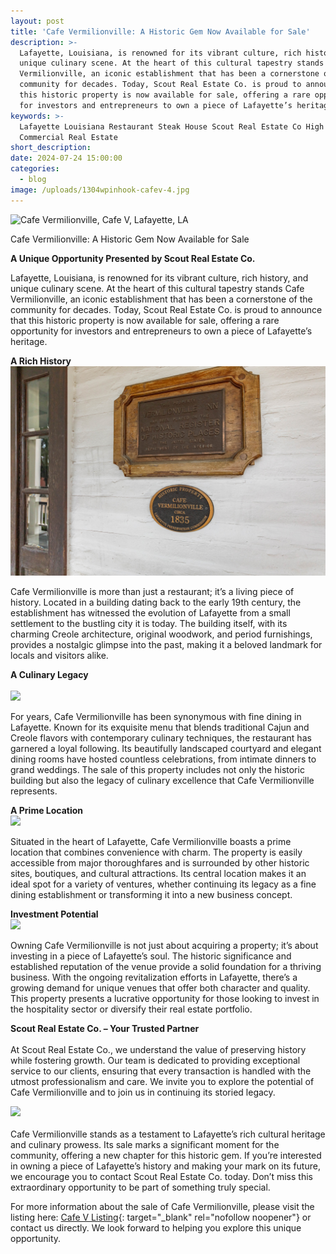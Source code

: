 ```yaml
---
layout: post
title: 'Cafe Vermilionville: A Historic Gem Now Available for Sale'
description: >-
  Lafayette, Louisiana, is renowned for its vibrant culture, rich history, and
  unique culinary scene. At the heart of this cultural tapestry stands Cafe
  Vermilionville, an iconic establishment that has been a cornerstone of the
  community for decades. Today, Scout Real Estate Co. is proud to announce that
  this historic property is now available for sale, offering a rare opportunity
  for investors and entrepreneurs to own a piece of Lafayette’s heritage.
keywords: >-
  Lafayette Louisiana Restaurant Steak House Scout Real Estate Co High End
  Commercial Real Estate
short_description:
date: 2024-07-24 15:00:00
categories:
  - blog
image: /uploads/1304wpinhook-cafev-4.jpg
---
```

![Cafe Vermilionville, Cafe V, Lafayette, LA](/uploads/1304wpinhook-cafev-4.jpg "Cafe Vermilionville, Lafayette, LA")

Cafe Vermilionville: A Historic Gem Now Available for Sale

**A Unique Opportunity Presented by Scout Real Estate Co.**

Lafayette, Louisiana, is renowned for its vibrant culture, rich history, and unique culinary scene. At the heart of this cultural tapestry stands Cafe Vermilionville, an iconic establishment that has been a cornerstone of the community for decades. Today, Scout Real Estate Co. is proud to announce that this historic property is now available for sale, offering a rare opportunity for investors and entrepreneurs to own a piece of Lafayette’s heritage.

**A Rich History<br>![](/uploads/1304wpinhook-cafev-18.jpg)**

Cafe Vermilionville is more than just a restaurant; it’s a living piece of history. Located in a building dating back to the early 19th century, the establishment has witnessed the evolution of Lafayette from a small settlement to the bustling city it is today. The building itself, with its charming Creole architecture, original woodwork, and period furnishings, provides a nostalgic glimpse into the past, making it a beloved landmark for locals and visitors alike.

**A Culinary Legacy<br><br>![](/uploads/1304wpinhook-cafev-104.jpg)**

For years, Cafe Vermilionville has been synonymous with fine dining in Lafayette. Known for its exquisite menu that blends traditional Cajun and Creole flavors with contemporary culinary techniques, the restaurant has garnered a loyal following. Its beautifully landscaped courtyard and elegant dining rooms have hosted countless celebrations, from intimate dinners to grand weddings. The sale of this property includes not only the historic building but also the legacy of culinary excellence that Cafe Vermilionville represents.

**A Prime Location<br>![](/uploads/1304wpinhook-cafev-9.jpg)**

Situated in the heart of Lafayette, Cafe Vermilionville boasts a prime location that combines convenience with charm. The property is easily accessible from major thoroughfares and is surrounded by other historic sites, boutiques, and cultural attractions. Its central location makes it an ideal spot for a variety of ventures, whether continuing its legacy as a fine dining establishment or transforming it into a new business concept.

**Investment Potential<br>![](/uploads/1304wpinhook-cafev-41.jpg)**

Owning Cafe Vermilionville is not just about acquiring a property; it’s about investing in a piece of Lafayette’s soul. The historic significance and established reputation of the venue provide a solid foundation for a thriving business. With the ongoing revitalization efforts in Lafayette, there’s a growing demand for unique venues that offer both character and quality. This property presents a lucrative opportunity for those looking to invest in the hospitality sector or diversify their real estate portfolio.

**Scout Real Estate Co. – Your Trusted Partner<br>**<br>At Scout Real Estate Co., we understand the value of preserving history while fostering growth. Our team is dedicated to providing exceptional service to our clients, ensuring that every transaction is handled with the utmost professionalism and care. We invite you to explore the potential of Cafe Vermilionville and to join us in continuing its storied legacy.

![](/uploads/1304wpinhook-cafev-100.jpg)<br><br>Cafe Vermilionville stands as a testament to Lafayette’s rich cultural heritage and culinary prowess. Its sale marks a significant moment for the community, offering a new chapter for this historic gem. If you’re interested in owning a piece of Lafayette’s history and making your mark on its future, we encourage you to contact Scout Real Estate Co. today. Don’t miss this extraordinary opportunity to be part of something truly special.

For more information about the sale of Cafe Vermilionville, please visit the listing here: [Cafe V Listing](https://listings.scoutrec.com/listing/1304-w-pinhook-road-24005153/ "Cafe V"){: target="_blank" rel="nofollow noopener"} or contact us directly. We look forward to helping you explore this unique opportunity.
